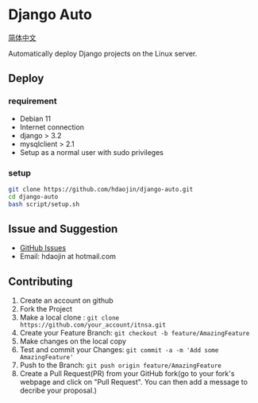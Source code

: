 # Django Auto

[简体中文](README_zh-CN.md)

Automatically deploy Django projects on the Linux server. 

## Deploy

### requirement

* Debian 11
* Internet connection
* django > 3.2
* mysqlclient > 2.1
* Setup as a normal user with sudo privileges

### setup

```bash
git clone https://github.com/hdaojin/django-auto.git
cd django-auto
bash script/setup.sh
```

## Issue and Suggestion

* [GitHub Issues](https://github.com/hdaojin/itnsa/issues)
* Email: hdaojin at hotmail.com


## Contributing

1. Create an account on github
2. Fork the Project
3. Make a local clone : `git clone https://github.com/your_account/itnsa.git`
4. Create your Feature Branch: `git checkout -b feature/AmazingFeature`
4. Make changes on the local copy
6. Test and commit your Changes: `git commit -a -m 'Add some AmazingFeature'`
7. Push to the Branch: `git push origin feature/AmazingFeature`
8. Create a Pull Request(PR) from your GitHub fork(go to your fork's webpage and click on "Pull Request". You can then add a message to decribe your proposal.)